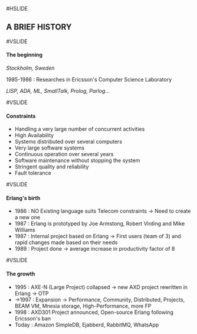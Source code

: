 #HSLIDE

## A BRIEF HISTORY

#VSLIDE

#### The beginning

*Stockholm, Sweden*

1985-1986 : Researches in Ericsson's Computer Science Laboratory

*LISP, ADA, ML, SmallTalk, Prolog, Parlog...*

#VSLIDE

#### Constraints

- Handling a very large number of concurrent activities
- High Availability
- Systems distributed over several computers
- Very large software systems
- Continuous operation over several years
- Software maintenance without stopping the system
- Stringent quality and reliability
- Fault tolerance

#VSLIDE

#### Erlang's birth
- 1986 : NO Existing language suits Telecom constraints -> Need to create a new one
- 1987 : Erlang is prototyped by Joe Armstong, Robert Virding and Mike Williams
- 1987 : Internal project based on Erlang -> First users (team of 3) and rapid changes made based on their needs
- 1989 : Project done -> average increase in productivity factor of 8

#VSLIDE

#### The growth
- 1995 : AXE-N (Large Project) collapsed -> new AXD project rewritten in Erlang -> OTP
- ->1997 : Expansion -> Performance, Community, Distributed, Projects, BEAM VM, Mnesia storage, High-Performance, more FP
- 1998 : AXD301 Project announced, Open-source Erlang following Ericsson's ban
- Today : Amazon SimpleDB, Ejabberd, RabbitMQ, WhatsApp


